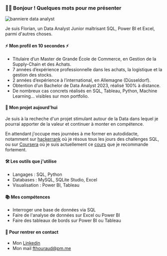 ### 🙋‍♂️ Bonjour ! Quelques mots pour me présenter

![banniere data analyst](https://github.com/FlorianThd/FlorianThd/assets/29311506/c05de24b-03ee-42ab-9ed5-a89d7a1f64bf)


Je suis Florian, un Data Analyst Junior maîtrisant SQL, Power BI et Excel, parmi d'autres choses.

#### ⚡ Mon profil en 10 secondes ⚡

- Titulaire d’un Master de Grande École de Commerce, en Gestion de la Supply-Chain et des Achats.
- 7 années d’expérience professionnelle dans les achats, la logistique et la gestion des stocks.
- 2 années d’expérience à l’international, en Allemagne (Düsseldorf).
- Obtention d’un Bachelor de Data Analyst 2023, réalisé 100% à distance.
- De nombreux cas concrets réalisés en SQL, Tableau, Python, Machine Learning... visibles sur mon portfolio.

#### 📌 Mon projet aujourd'hui

Je suis à la recheche d'un projet stimulant autour de la Data dans lequel je pourrai apporter de la valeur et continuer à monter en compétence.

En attendant j'occupe mes journées à me former en autodidacte, notamment sur [hackerrank](https://www.hackerrank.com) où je résous tous les jours des challenges SQL,
ou sur [Coursera](https://www.coursera.org) où je suis actuellement ce [cours](https://www.coursera.org/specializations/bi-foundations-sql-etl-data-warehouse) que je recommande fortement.

#### 🛠️ Les outils que j'utilise

- Langages : SQL, Python
- Databases : MySQL, SQLite Studio, Excel
- Visualisation : Power BI, Tableau

#### 📚 Mes compétences

- Interroger une base de données via SQL
- Faire de l'analyse de données sur Excel ou Power BI
- Faire des tableaux de bords sur Power BI ou Tableau

#### 🤝 Pour rentrer en contact

- Mon [Linkedin](https://www.linkedin.com/in/florian-thouraud)
- Mon mail fthouraud@pm.me


